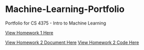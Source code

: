 # Machine-Learning-Portfolio
Portfolio for CS 4375 - Intro to Machine Learning

[View Homework 1 Here](dlk190000_Homework_1.pdf)

[View Homework 2 Document Here](Homework2/dlk190000-Homework_2.pdf)
[View Homework 2 Code Here](Homework2/main.cpp)

